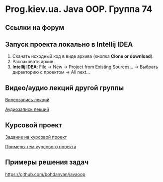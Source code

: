 Prog.kiev.ua. Java OOP. Группа 74
===

## Cсылки на форум


## Запуск проекта локально в Intellij IDEA

1. Скачать исходный код в виде архива (кнопка **Clone or download**).
2. Распаковать архив.
3. **Intellij IDEA**: File -> New -> Project from Existing Sources... -> Выбрать директорию с проектом -> All next...

## Видео/аудио лекций другой группы

[Видеозапись лекций](https://mega.nz/#F!fI9ACBqB)

[Аудиозапись лекций](https://mega.nz/#F!iIUhgL5T)

## Курсовой проект

[Задание на курсовой проект](https://docs.google.com/document/d/1BD_RtdtKI4MZylI_UGOGdE8_d2CZTZnfVCWwirvSVbU/edit)

[Примеры тем курсового проекта](https://docs.google.com/document/d/1pYon-L6ZfPaYPiPBSg0tPbs6HT5B-LKSLjybU08STX8/edit?usp=sharing)

## Примеры решения задач

https://github.com/bohdanvan/javaoop
